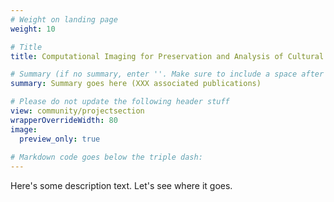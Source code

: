 ```yaml
---
# Weight on landing page
weight: 10

# Title
title: Computational Imaging for Preservation and Analysis of Cultural Heritage

# Summary (if no summary, enter ''. Make sure to include a space after the colon.)
summary: Summary goes here (XXX associated publications)

# Please do not update the following header stuff
view: community/projectsection
wrapperOverrideWidth: 80
image:
  preview_only: true
  
# Markdown code goes below the triple dash:
---
```

Here's some description text. Let's see where it goes.